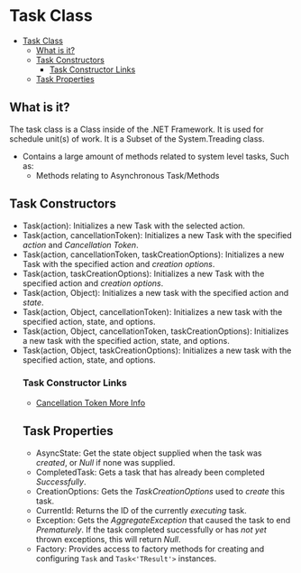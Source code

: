 # Task Class

<!-- TOC -->

- [Task Class](#task-class)
    - [What is it?](#what-is-it)
    - [Task Constructors](#task-constructors)
        - [Task Constructor Links](#task-constructor-links)
    - [Task Properties](#task-properties)

<!-- /TOC -->

## What is it?

The task class is a Class inside of the .NET Framework. It is used for schedule unit(s) of work. It is a Subset of the System.Treading class.
* Contains a large amount of methods related to system level tasks, Such as: 
    - Methods relating to Asynchronous Task/Methods

## Task Constructors

* Task(action): Initializes a new Task with the selected action.
* Task(action, cancellationToken): Initializes a new Task with the specified *action* and *Cancellation Token*.
* Task(action, cancellationToken, taskCreationOptions): Initializes a new Task with the specified action and *creation options*.
* Task(action, taskCreationOptions): Initializes a new Task with the specified action and *creation options*.
* Task(action<Object>, Object): Initializes a new task with the specified action and *state*.
* Task(action<Object>, Object, cancellationToken): Initializes a new task with the specified action, state, and options.
* Task(action<Object>, Object, cancellationToken, taskCreationOptions): Initializes a new task with the specified action, state, and options.
* Task(action<Object>, Object, taskCreationOptions): Initializes a new task with the specified action, state, and options.

### Task Constructor Links
* [Cancellation Token More Info](https://msdn.microsoft.com/en-us/library/system.threading.cancellationtoken(v=vs.110).aspx)


## Task Properties
* AsyncState: Get the state object supplied when the task was *created*, or *Null* if none was supplied.
* CompletedTask: Gets a task that has already been completed *Successfully*.
* CreationOptions: Gets the *TaskCreationOptions* used to *create* this task.
* CurrentId: Returns the ID of the currently *executing* task.
* Exception: Gets the *AggregateException* that caused the task to end *Prematurely*. If the task completed successfully or has *not yet* thrown exceptions, this will return *Null*.
* Factory: Provides access to factory methods for creating and configuring <code>Task</code> and <code>Task<'TResult'></code> instances.